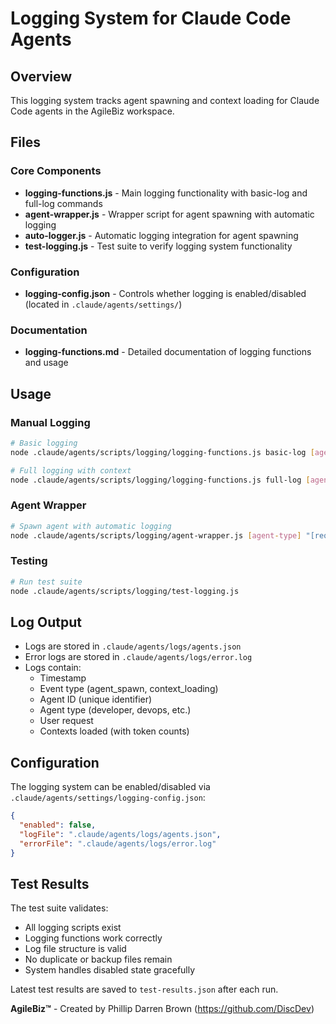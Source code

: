 # Logging System for Claude Code Agents

## Overview
This logging system tracks agent spawning and context loading for Claude Code agents in the AgileBiz workspace.

## Files

### Core Components
- **logging-functions.js** - Main logging functionality with basic-log and full-log commands
- **agent-wrapper.js** - Wrapper script for agent spawning with automatic logging
- **auto-logger.js** - Automatic logging integration for agent spawning
- **test-logging.js** - Test suite to verify logging system functionality

### Configuration
- **logging-config.json** - Controls whether logging is enabled/disabled (located in `.claude/agents/settings/`)

### Documentation
- **logging-functions.md** - Detailed documentation of logging functions and usage

## Usage

### Manual Logging
```bash
# Basic logging
node .claude/agents/scripts/logging/logging-functions.js basic-log [agent-type] "[request]"

# Full logging with context
node .claude/agents/scripts/logging/logging-functions.js full-log [agent-type] "[request]"
```

### Agent Wrapper
```bash
# Spawn agent with automatic logging
node .claude/agents/scripts/logging/agent-wrapper.js [agent-type] "[request]"
```

### Testing
```bash
# Run test suite
node .claude/agents/scripts/logging/test-logging.js
```

## Log Output
- Logs are stored in `.claude/agents/logs/agents.json`
- Error logs are stored in `.claude/agents/logs/error.log`
- Logs contain:
  - Timestamp
  - Event type (agent_spawn, context_loading)
  - Agent ID (unique identifier)
  - Agent type (developer, devops, etc.)
  - User request
  - Contexts loaded (with token counts)

## Configuration
The logging system can be enabled/disabled via `.claude/agents/settings/logging-config.json`:
```json
{
  "enabled": false,
  "logFile": ".claude/agents/logs/agents.json",
  "errorFile": ".claude/agents/logs/error.log"
}
```

## Test Results
The test suite validates:
- All logging scripts exist
- Logging functions work correctly
- Log file structure is valid
- No duplicate or backup files remain
- System handles disabled state gracefully

Latest test results are saved to `test-results.json` after each run.

**AgileBiz™** - Created by Phillip Darren Brown (https://github.com/DiscDev)